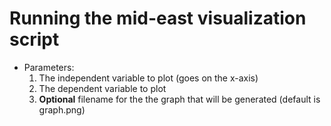 # Running the mid-east visualization script
* Parameters:
  1. The independent variable to plot (goes on the x-axis)
  1. The dependent variable to plot
  1. **Optional** filename for the the graph that will be generated (default is graph.png)

